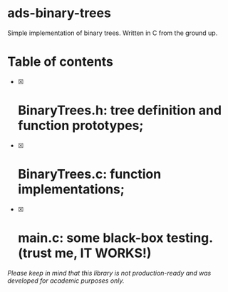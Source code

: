 # ads-binary-trees
Simple implementation of binary trees. Written in C from the ground up.

# Table of contents
- [x] # BinaryTrees.h: tree definition and function prototypes;
- [x] # BinaryTrees.c: function implementations;
- [x] # main.c: some black-box testing. (trust me, IT WORKS!)

*Please keep in mind that this library is not production-ready and was developed for academic purposes only.*

